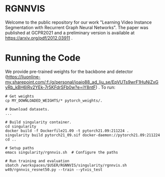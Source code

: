 # RGNNVIS
Welcome to the public repository for our work "Learning Video Instance Segmentation with Recurrent Graph Neural Networks". The paper was published at GCPR2021 and a preliminary version is available at https://arxiv.org/pdf/2012.03911 .

# Running the Code
We provide pre-trained weights for the backbone and detector (https://liuonline-my.sharepoint.com/:f:/g/personal/joajo88_ad_liu_se/EpVUTs9wrF1HuNiZxGyRb_kBH6lRv2YEk-7r5KFdrSFb0w?e=iY8ntF) . To run:
```
# Get weights
cp MY_DOWNLOADED_WEIGHTS/* pytorch_weights/.

# Download datasets.
...

# Build singularity container.
cd singularity
docker build -f Dockerfile21.09 -t pytorch21.09:211224 .
singularity build pytorch21_09.sif docker-daemon://pytorch21.09:211224
cd ..

# Setup paths
emacs singularity/rgnnvis.sh  # Configure the paths

# Run training and evaluation
sbatch /workspaces/$USER/RGNNVIS/singularity/rgnnvis.sh w49/rgnnvis_resnet50.py --train --ytvis_test
```
